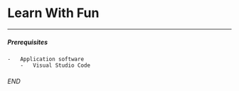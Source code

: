 # Learn With Fun
---

##### Prerequisites

    -   Application software
        -   Visual Studio Code

###### END
